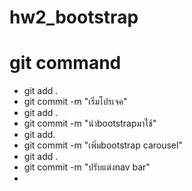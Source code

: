 # hw2_bootstrap
# git command
- git add .
- git commit -m "เริ่มโปรเจค"
- git add .
- git commit -m "นำbootstrapมาใช้"
- git add.
- git commit -m "เพิ่มbootstrap carousel"
- git add .
- git commit -m "ปรับแต่งnav bar"
- 